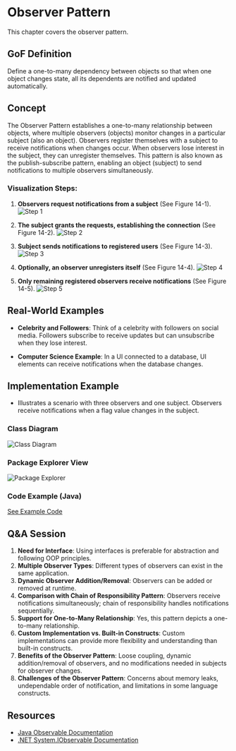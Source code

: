 # Observer Pattern

This chapter covers the observer pattern.

## GoF Definition

Define a one-to-many dependency between objects so that when one object changes state, all its dependents are notified and updated automatically.

## Concept

The Observer Pattern establishes a one-to-many relationship between objects, where multiple observers (objects) monitor changes in a particular subject (also an object). Observers register themselves with a subject to receive notifications when changes occur. When observers lose interest in the subject, they can unregister themselves. This pattern is also known as the publish-subscribe pattern, enabling an object (subject) to send notifications to multiple observers simultaneously.

### Visualization Steps:

1. **Observers request notifications from a subject** (See Figure 14-1).
   ![Step 1](<ImageURL>)

2. **The subject grants the requests, establishing the connection** (See Figure 14-2).
   ![Step 2](<ImageURL>)

3. **Subject sends notifications to registered users** (See Figure 14-3).
   ![Step 3](<ImageURL>)

4. **Optionally, an observer unregisters itself** (See Figure 14-4).
   ![Step 4](<ImageURL>)

5. **Only remaining registered observers receive notifications** (See Figure 14-5).
   ![Step 5](<ImageURL>)

## Real-World Examples

- **Celebrity and Followers**: Think of a celebrity with followers on social media. Followers subscribe to receive updates but can unsubscribe when they lose interest.

- **Computer Science Example**: In a UI connected to a database, UI elements can receive notifications when the database changes.

## Implementation Example

- Illustrates a scenario with three observers and one subject. Observers receive notifications when a flag value changes in the subject.

### Class Diagram
![Class Diagram](<ImageURL>)

### Package Explorer View
![Package Explorer](<ImageURL>)

### Code Example (Java)

[See Example Code](https://github.com/dystaSatria/Software-Architecture/blob/main/Observer%20Pattern/observerPattern.java)

## Q&A Session

1. **Need for Interface**: Using interfaces is preferable for abstraction and following OOP principles.
2. **Multiple Observer Types**: Different types of observers can exist in the same application.
3. **Dynamic Observer Addition/Removal**: Observers can be added or removed at runtime.
4. **Comparison with Chain of Responsibility Pattern**: Observers receive notifications simultaneously; chain of responsibility handles notifications sequentially.
5. **Support for One-to-Many Relationship**: Yes, this pattern depicts a one-to-many relationship.
6. **Custom Implementation vs. Built-in Constructs**: Custom implementations can provide more flexibility and understanding than built-in constructs.
7. **Benefits of the Observer Pattern**: Loose coupling, dynamic addition/removal of observers, and no modifications needed in subjects for observer changes.
8. **Challenges of the Observer Pattern**: Concerns about memory leaks, undependable order of notification, and limitations in some language constructs.

## Resources

- [Java Observable Documentation](<JavaObservableURL>)
- [.NET System.IObservable<T> Documentation](<DotNetObservableURL>)

